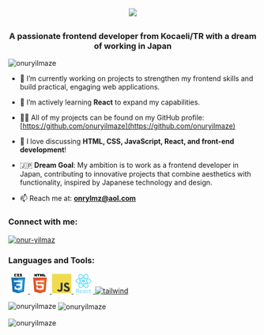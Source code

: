 <h1 align="center">
    <img src="https://readme-typing-svg.herokuapp.com/?font=Righteous&size=35&center=true&vCenter=true&width=500&height=70&duration=4000&lines=Hi+There!+👋;+I'm+Onur+YILMAZ!;" />
</h1>
<h3 align="center">A passionate frontend developer from Kocaeli/TR with a dream of working in Japan</h3>

<p align="left"> <img src="https://komarev.com/ghpvc/?username=onuryilmaze&label=Profile%20views&color=0e75b6&style=flat" alt="onuryilmaze" /> </p>

- 🔭 I’m currently working on projects to strengthen my frontend skills and build practical, engaging web applications.

- 🌱 I’m actively learning **React** to expand my capabilities.

- 👨‍💻 All of my projects can be found on my GitHub profile: [https://github.com/onuryilmaze](https://github.com/onuryilmaze)

- 💬 I love discussing **HTML, CSS, JavaScript, React, and front-end development**!

- 🇯🇵 **Dream Goal**: My ambition is to work as a frontend developer in Japan, contributing to innovative projects that combine aesthetics with functionality, inspired by Japanese technology and design.

- 📫 Reach me at: **onrylmz@aol.com**

<h3 align="left">Connect with me:</h3>
<p align="left">
<a href="https://linkedin.com//in/onur-yılmaz-35224357/" target="blank"><img align="center" src="https://raw.githubusercontent.com/rahuldkjain/github-profile-readme-generator/master/src/images/icons/Social/linked-in-alt.svg" alt="onur-yilmaz" height="30" width="40" /></a>

<h3 align="left">Languages and Tools:</h3>
<p align="left"> 
<a href="https://www.w3schools.com/css/" target="_blank" rel="noreferrer"> <img src="https://raw.githubusercontent.com/devicons/devicon/master/icons/css3/css3-original-wordmark.svg" alt="css3" width="40" height="40"/> </a> 
<a href="https://www.w3.org/html/" target="_blank" rel="noreferrer"> <img src="https://raw.githubusercontent.com/devicons/devicon/master/icons/html5/html5-original-wordmark.svg" alt="html5" width="40" height="40"/> </a> 
<a href="https://developer.mozilla.org/en-US/docs/Web/JavaScript" target="_blank" rel="noreferrer"> <img src="https://raw.githubusercontent.com/devicons/devicon/master/icons/javascript/javascript-original.svg" alt="javascript" width="40" height="40"/> </a> 
<a href="https://reactjs.org/" target="_blank" rel="noreferrer"> <img src="https://raw.githubusercontent.com/devicons/devicon/master/icons/react/react-original-wordmark.svg" alt="react" width="40" height="40"/> </a> 
<a href="https://tailwindcss.com/" target="_blank" rel="noreferrer"> <img src="https://www.vectorlogo.zone/logos/tailwindcss/tailwindcss-icon.svg" alt="tailwind" width="40" height="40"/> </a> 
</p>

<p><img align="left" src="https://github-readme-stats.vercel.app/api/top-langs?username=onuryilmaze&show_icons=true&locale=en&layout=compact" alt="onuryilmaze" /></p>

<p>&nbsp;<img align="center" src="https://github-readme-stats.vercel.app/api?username=onuryilmaze&show_icons=true&locale=en" alt="onuryilmaze" /></p>

<p><img align="center" src="https://github-readme-streak-stats.herokuapp.com/?user=onuryilmaze&" alt="onuryilmaze" /></p>
